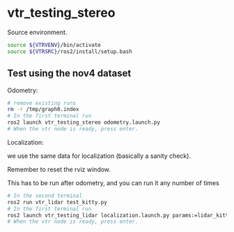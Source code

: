# vtr_testing_stereo

Source environment.

```bash
source ${VTRVENV}/bin/activate
source ${VTRSRC}/ros2/install/setup.bash
```

## Test using the nov4 dataset

Odometry:

```bash
# remove existing runs
rm -r /tmp/graph0.index
# In the first terminal run
ros2 launch vtr_testing_stereo odometry.launch.py
# When the vtr node is ready, press enter.
```

Localization:

we use the same data for localization (basically a sanity check).

Remember to reset the rviz window.

This has to be run after odometry, and you can run it any number of times

```bash
# In the second terminal
ros2 run vtr_lidar test_kitty.py
# In the first terminal run
ros2 launch vtr_testing_lidar localization.launch.py params:=lidar_kitty.yaml
# When the vtr node is ready, press enter.
```
